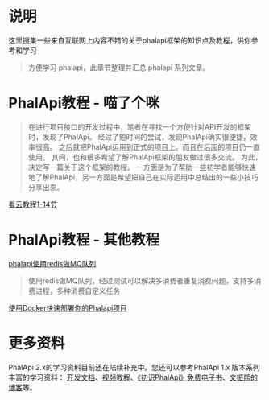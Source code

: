 <!--
 * @Description:  
 * @Author: feiYun
 * @Email: 283054503@qq.com
 * @LastEditTime: 2023-10-20 21:10:03
-->
# 说明
这里搜集一些来自互联网上内容不错的关于phalapi框架的知识点及教程，供你参考和学习

> 方便学习 phalapi，此章节整理并汇总 phalapi 系列文章。

# PhalApi教程 - 喵了个咪

> 在进行项目接口的开发过程中，笔者在寻找一个方便针对API开发的框架时，发现了PhalApi。
> 经过了短时间的尝试，发现PhalApi确实很便捷，效率很高。
之后就把PhalApi运用到正式的项目上。而且在后面的项目仍一直使用。
其间，也和很多希望了解PhalApi框架的朋友做过很多交流。
为此，决定写一篇关于这个框架的教程。
一方面是为了帮助一些初学者能够快速地了解PhalApi，另一方面是希望把自己在实际运用中总结出的一些小技巧分享出来。

[看云教程1-14节](https://www.kancloud.cn/dogstar/phalapi-tutorial/144679)

# PhalApi教程 - 其他教程
[phalapi使用redis做MQ队列](https://blog.csdn.net/baidu_38424904/article/details/108933850)
> 使用redis做MQ队列，经过测试可以解决多消费者重复消费问题，支持多消费进程，多种消费自定义任务

[使用Docker快速部署你的Phalapi项目](https://github.com/shuxnhs/phalapi-docker)


# 更多资料

PhalApi 2.x的学习资料目前还在陆续补充中。您还可以参考PhalApi 1.x 版本系列丰富的学习资料：
[开发文档](https://www.phalapi.net/wikis/)、[视频教程](https://www.phalapi.net/wikis/8-1.html)、[《初识PhalApi》免费电子书](http://www.ituring.com.cn/book/2405)、[文振熙的博客](https://my.oschina.net/wenzhenxi/blog?catalog=3363506)等。 



